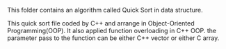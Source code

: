 

This folder contains an algorithm called Quick Sort in data structure. 

This quick sort file coded by C++ and arrange in Object-Oriented Programming(OOP). It also applied function overloading in C++ OOP. the parameter pass to the function can be either C++ vector or either C array. 
